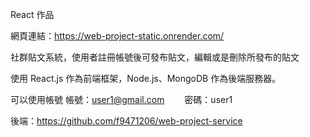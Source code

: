 React 作品

網頁連結：https://web-project-static.onrender.com/

社群貼文系統，使用者註冊帳號後可發布貼文，編輯或是刪除所發布的貼文

使用 React.js 作為前端框架，Node.js、MongoDB 作為後端服務器。

可以使用帳號
帳號：user1@gmail.com　　
密碼：user1

後端：https://github.com/f9471206/web-project-service
